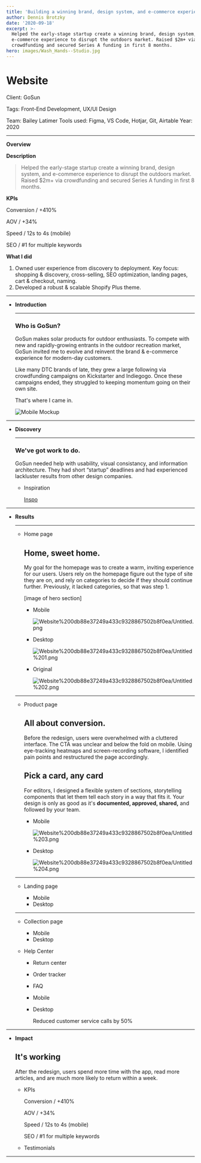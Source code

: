 ```yaml
---
title: 'Building a winning brand, design system, and e-commerce experience.'
author: Dennis Brotzky
date: '2020-09-18'
excerpt: >-
  Helped the early-stage startup create a winning brand, design system, and
  e-commerce experience to disrupt the outdoors market. Raised $2m+ via
  crowdfunding and secured Series A funding in first 8 months.
hero: images/Wash_Hands--Studio.jpg
---
```

# Website

Client: GoSun

Tags: Front-End Development, UX/UI Design 

Team: Bailey Latimer
Tools used: Figma, VS Code, Hotjar, Git, Airtable
Year: 2020

- - -

**Overview**

**Description**

> Helped the early-stage startup create a winning brand, design system, and e-commerce experience to disrupt the outdoors market. Raised $2m+ via crowdfunding and secured Series A funding in first 8 months.

**KPIs**

Conversion / +410%

AOV / +34%

Speed / 12s to 4s (mobile)

 SEO / #1 for multiple keywords

**What I did**

1. Owned user experience from discovery to deployment. Key focus: shopping & discovery, cross-selling, SEO optimization, landing pages, cart & checkout, naming.
2. Developed a robust & scalable Shopify Plus theme.

- - -

* **Introduction**

  - - -

  ### **Who is GoSun?**

    GoSun makes solar products for outdoor enthusiasts. To compete with new and rapidly-growing entrants in the outdoor recreation market, GoSun invited me to evolve and reinvent the brand & e-commerce experience for modern-day customers.

  Like many DTC brands of late, they grew a large following via crowdfunding campaigns on Kickstarter and Indiegogo. Once these campaigns ended, they struggled to keeping  momentum going on their own site.

  That's where I came in. 



  ![Mobile Mockup](images/Mobile_Mockup--cover.jpg "Mobile Mockup")



- - -

* **Discovery**

  - - -

  ### We've got work to do.

    GoSun needed help with usability, visual consistancy, and information architecture. They had short “startup” deadlines and had experienced lackluster results from other design companies.

  * Inspiration

      [Inspo](https://www.notion.so/766dafe7f64f41ac9ff84ac786256782)

- - -

* **Results**

  - - -

  * Home page

    ## Home, sweet home.

    My goal for the homepage was to create a warm, inviting experience for our users. Users rely on the homepage figure out the type of site they are on, and rely on categories to decide if they should continue further. Previously, it lacked categories, so that was step 1.

      \[image of hero section]

    * Mobile

        ![Website%200db88e37249a433c9328867502b8f0ea/Untitled.png](Website%200db88e37249a433c9328867502b8f0ea/Untitled.png)
    * Desktop

        ![Website%200db88e37249a433c9328867502b8f0ea/Untitled%201.png](Website%200db88e37249a433c9328867502b8f0ea/Untitled%201.png)
    * Original

        ![Website%200db88e37249a433c9328867502b8f0ea/Untitled%202.png](Website%200db88e37249a433c9328867502b8f0ea/Untitled%202.png)

  - - -

  * Product page

    ## All about conversion.

      Before the redesign, users were overwhelmed with a cluttered interface. The CTA was unclear and below the fold on mobile. Using eye-tracking heatmaps and screen-recording software, I identified pain points and restructured the page accordingly.

    ## Pick a card, any card

      For editors, I designed a flexible system of sections, storytelling components that let them tell each story in a way that fits it. Your design is only as good as it's **documented, approved, shared,** and followed by your team.

    * Mobile

        ![Website%200db88e37249a433c9328867502b8f0ea/Untitled%203.png](Website%200db88e37249a433c9328867502b8f0ea/Untitled%203.png)
    * Desktop

        ![Website%200db88e37249a433c9328867502b8f0ea/Untitled%204.png](Website%200db88e37249a433c9328867502b8f0ea/Untitled%204.png)

  - - -

  * Landing page

    * Mobile
    * Desktop

  - - -

  * Collection page

    * Mobile
    * Desktop
  * Help Center

    * Return center
    * Order tracker
    * FAQ
    * Mobile
    * Desktop

      Reduced customer service calls by 50%

- - -

* **Impact**

  ## It's working

    After the redesign, users spend more time with the app, read more articles, and are much more likely to return within a week.

  * KPIs

      Conversion / +410%

      AOV / +34%

      Speed / 12s to 4s (mobile)

      SEO / #1 for multiple keywords
  * Testimonials

- - -
